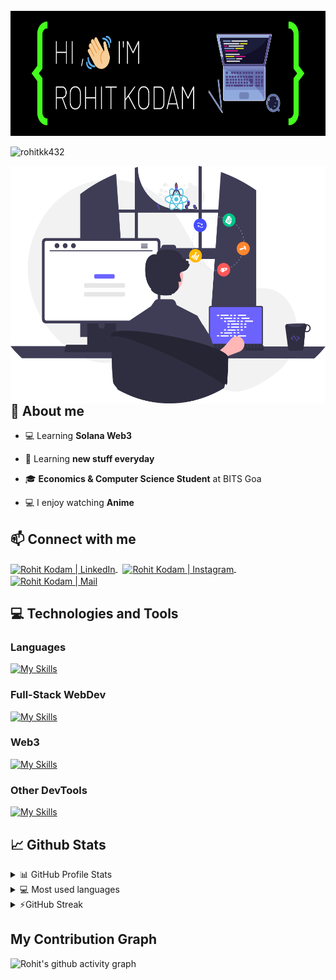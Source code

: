 <br />
<img src="./header.png" height="200px" width="100%" />

<p align="left"> <img src="https://komarev.com/ghpvc/?username=rohitkk432&label=Profile%20views&color=0e75b6&style=flat" alt="rohitkk432" /> </p>

 <img src="images/poster1.svg" alt="rohitkk432" align="right" height="380px" />

## 📖 About me

-   💻 Learning **Solana Web3**

-   🌱 Learning **new stuff everyday**

-   🎓 **Economics &  Computer Science Student** at BITS Goa

-   💻 I enjoy watching **Anime**

<!-- -   ⚡ Fun fact  -->

## 📫 Connect with me

<p align="left">  
	<a href="https://www.linkedin.com/in/rohit-kodam-b81b95204/" target="_blank">
		<img align="center" height="30" width="30" src="https://www.svgrepo.com/show/157006/linkedin.svg" alt="Rohit Kodam | LinkedIn" />
	</a>
	&nbsp
	<a href="https://www.instagram.com/ryuk_432/" target="_blank">
		<img align="center" height="30" width="30" src="https://www.svgrepo.com/show/111199/instagram.svg" alt="Rohit Kodam | Instagram" />
	</a>
	&nbsp
	<a href="mailto:rohitkodam4@gmail.com">
		<img align="center" height="30" width="30" src="https://www.svgrepo.com/show/353812/google-gmail.svg" alt="Rohit Kodam | Mail" />
    	</a>
</p>  
  
## 💻 Technologies and Tools

### Languages

[![My Skills](https://skillicons.dev/icons?i=html,css,js,ts,py,rust,java,c,cpp&theme=dark)](https://skillicons.dev)

### Full-Stack WebDev

[![My Skills](https://skillicons.dev/icons?i=react,nextjs,nodejs,express,mongodb,postgres,graphql,django,flask&theme=dark)](https://skillicons.dev)

### Web3

[![My Skills](https://skillicons.dev/icons?i=solidity&theme=dark)](https://skillicons.dev)

### Other DevTools

[![My Skills](https://skillicons.dev/icons?i=docker,kubernetes&theme=dark)](https://skillicons.dev)
  
## 📈 Github Stats

<!-- https://github.com/anuraghazra/github-readme-stats -->
<details>
  <summary>📊 GitHub Profile Stats</summary>
  <br/>
  <a href="#"><img alt="rohitkk432's Github Stats" src="https://github-readme-stats.vercel.app/api?username=rohitkk432&show_icons=true&count_private=true&locale=en&layout=compact&theme=tokyonight" /></a>
</details>

<details> 
  <summary>💻 Most used languages</summary>
  <br/>
  <a href="#"><img alt="rohitkk432's Top Languages" src="https://github-readme-stats.vercel.app/api/top-langs/?username=rohitkk432&langs_count=10&layout=compact&theme=tokyonight" /></a>
  <br/>
  <b>Note:</b> This chart is only a metric of which languages my public code on GitHub consists of and does not reflect my experience or skill level.
</details>

<details>
  <summary>⚡GitHub Streak</summary>
  <br/>
  <a href="#"><img alt="rohitkk432's GitHub Streak" src="https://github-readme-streak-stats.herokuapp.com/?user=rohitkk432&theme=tokyonight" /></a>
</details>

## My Contribution Graph

![Rohit's github activity graph](https://github-readme-activity-graph.vercel.app/graph?username=Rohitkk432&theme=tokyo-night&hide_border=true)
